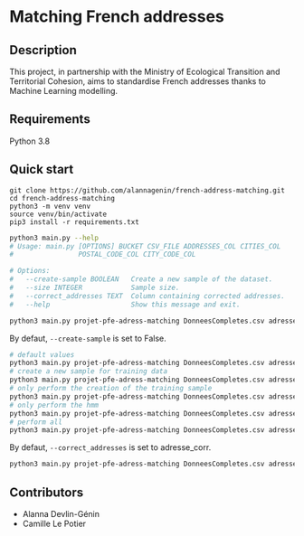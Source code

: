 # Matching French addresses

## Description

This project, in partnership with the Ministry of Ecological Transition and Territorial Cohesion, aims to standardise French addresses thanks to Machine Learning modelling.

## Requirements

Python 3.8

## Quick start

```shell
git clone https://github.com/alannagenin/french-address-matching.git
cd french-address-matching
python3 -m venv venv
source venv/bin/activate
pip3 install -r requirements.txt
```


```bash
python3 main.py --help
# Usage: main.py [OPTIONS] BUCKET CSV_FILE ADDRESSES_COL CITIES_COL
#                POSTAL_CODE_COL CITY_CODE_COL

# Options:
#   --create-sample BOOLEAN   Create a new sample of the dataset.
#   --size INTEGER            Sample size.
#   --correct_addresses TEXT  Column containing corrected addresses.
#   --help                    Show this message and exit.
```

```bash
python3 main.py projet-pfe-adress-matching DonneesCompletes.csv adresse commune cp_corr CODGEO_2021
```

By defaut, `--create-sample` is set to False.

```bash
# default values
python3 main.py projet-pfe-adress-matching DonneesCompletes.csv adresse commune cp_corr CODGEO_2021 --create-sample False
# create a new sample for training data
python3 main.py projet-pfe-adress-matching DonneesCompletes.csv adresse commune cp_corr CODGEO_2021 --create-sample True
# only perform the creation of the training sample
python3 main.py projet-pfe-adress-matching DonneesCompletes.csv adresse commune cp_corr CODGEO_2021 --steps train
# only perform the hmm
python3 main.py projet-pfe-adress-matching DonneesCompletes.csv adresse commune cp_corr CODGEO_2021 --steps hmm
# perform all
python3 main.py projet-pfe-adress-matching DonneesCompletes.csv adresse commune cp_corr CODGEO_2021 --steps all
```

By defaut, `--correct_addresses` is set to adresse_corr.

```bash
python3 main.py projet-pfe-adress-matching DonneesCompletes.csv adresse commune cp_corr CODGEO_2021 --correct_addresses adresse_corr
```


## Contributors

* Alanna Devlin-Génin
* Camille Le Potier